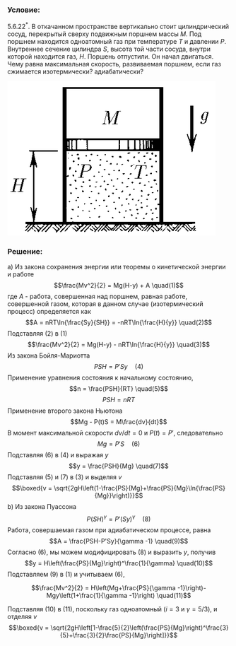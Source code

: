 ###  Условие: 

$5.6.22^*.$ В откачанном пространстве вертикально стоит цилиндрический сосуд, перекрытый сверху подвижным поршнем массы $M$. Под поршнем находится одноатомный газ при температуре $T$ и давлении $P$. Внутреннее сечение цилиндра $S$, высота той части сосуда, внутри которой находится газ, $H$. Поршень отпустили. Он начал двигаться. Чему равна максимальная скорость, развиваемая поршнем, если газ сжимается изотермически? адиабатически? 

![ К задаче 5.6.22 |471x349, 31%](../../img/5.6.22/statement.png)

###  Решение: 

a) Из закона сохранения энергии или теоремы о кинетической энергии и работе $$\frac{Mv^2}{2} = Mg(H-y) + A \quad(1)$$ где $A$ - работа, совершенная над поршнем, равная работе, совершенной газом, которая в данном случае (изотермический процесс) определяется как $$A = nRT\ln{\frac{Sy}{SH}} = -nRT\ln{\frac{H}{y}} \quad(2)$$ Подставляя $(2)$ в $(1)$ $$\frac{Mv^2}{2} = Mg(H-y) - nRT\ln{\frac{H}{y}} \quad(3)$$ Из закона Бойля-Мариотта $$PSH = P'Sy \quad(4)$$ Применение уравнения состояния к начальному состоянию, $$n = \frac{PSH}{RT} \quad(5)$$ $$PSH = nRT$$ Применение второго закона Ньютона $$Mg - P(t)S = M\frac{dv}{dt}$$ В момент максимальной скорости $dv/dt = 0$ и $P(t) = P'$, следовательно $$Mg = P'S \quad(6)$$ Подставляя $(6)$ в $(4)$ и выражая $y$ $$y = \frac{PSH}{Mg} \quad(7)$$ Подставляя $(5)$ и $(7)$ в $(3)$ и выделяя $v$ $$\boxed{v = \sqrt{2gH\left(1-\frac{PS}{Mg}+\frac{PS}{Mg}\ln{\frac{PS}{Mg}}\right)}}$$ b) Из закона Пуассона $$P(SH)^\gamma = P'(Sy)^\gamma\quad(8)$$ Работа, совершаемая газом при адиабатическом процессе, равна $$A = \frac{PSH-P'Sy}{\gamma -1} \quad(9)$$ Согласно $(6)$, мы можем модифицировать $(8)$ и выразить $y$, получив $$y = H\left(\frac{PS}{Mg}\right)^\frac{1}{\gamma} \quad(10)$$ Подставляем $(9)$ в $(1)$ и учитываем $(6)$, 

$$\frac{Mv^2}{2} = H\left(Mg+\frac{PS}{\gamma -1}\right)-Mgy\left(1+\frac{1}{\gamma -1}\right) \quad(11)$$ 

Подставляя $(10)$ в $(11)$, поскольку газ одноатомный ($i = 3$ и $\gamma = 5/3$), и отделяя $v$ $$\boxed{v = \sqrt{2gH\left[1-\frac{5}{2}\left(\frac{PS}{Mg}\right)^\frac{3}{5}+\frac{3}{2}\frac{PS}{Mg}\right]}}$$ 

  

